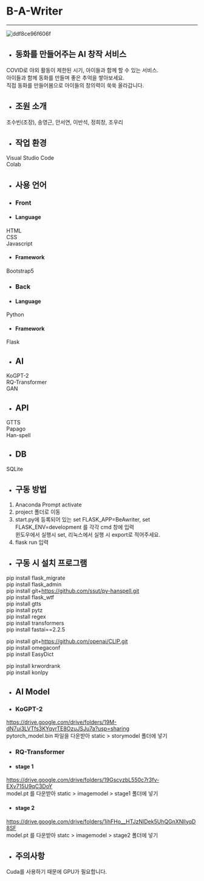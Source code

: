# B-A-Writer
***
![ddf8ce96f606f](https://user-images.githubusercontent.com/28862384/167321907-3f9d3edc-aeed-4135-9b70-932274ce853c.jpg)
+ ## 동화를 만들어주는 AI 창작 서비스
COVID로 야외 활동이 제한된 시기, 아이들과 함께 할 수 있는 서비스.<br>
아이들과 함께 동화를 만들며 좋은 추억을 쌓아보세요.<br>
직접 동화를 만들어봄으로 아이들의 창의력이 쑥쑥 올라갑니다.

+ ## 조원 소개
조수빈(조장), 송영근, 안서연, 이반석, 정희창, 조우리

+ ## 작업 환경
Visual Studio Code <br>
Colab

+ ## 사용 언어
+ ### Front
+ #### Language
HTML<br>CSS<br> Javascript
+ #### Framework
Bootstrap5

+ ### Back
+ #### Language
Python
+ #### Framework
Flask

+ ## AI
KoGPT-2<br>RQ-Transformer<br> GAN

+ ## API
GTTS<br> Papago <br> Han-spell

+ ## DB
SQLite

+ ## 구동 방법
1. Anaconda Prompt activate <br>
2. project 폴더로 이동 <br>
3. start.py에 등록되어 있는 set FLASK_APP=BeAwriter, set FLASK_ENV=development 를 각각 cmd 창에 입력<br>
윈도우에서 실행시 set, 리눅스에서 실행 시 export로 적어주세요.
4. flask run 입력

+ ## 구동 시 설치 프로그램
pip install flask_migrate <br>
pip install flask_admin<br>
pip install git+https://github.com/ssut/py-hanspell.git<br>
pip install flask_wtf<br>
pip install gtts<br>
pip install pytz<br>
pip install regex<br>
pip install transformers<br>
pip install fastai==2.2.5<br>

pip install git+https://github.com/openai/CLIP.git<br>
pip install omegaconf<br>
pip install EasyDict<br>

pip install krwordrank<br>
pip install konlpy<br>

+ ## AI Model
+ ### KoGPT-2
https://drive.google.com/drive/folders/19M-dN7ui3LVTfs3KYqyrTE8OzuJSJu7a?usp=sharing <br>
pytorch_model.bin 파일을 다운받아 static > storymodel 폴더에 넣기

+ ### RQ-Transformer
+ #### stage 1
https://drive.google.com/drive/folders/19GscvzbL550c7r3fv-EXv715U9qC3DoY <br>
model.pt 를 다운받아 static > imagemodel > stage1 폴더에 넣기

+ #### stage 2
https://drive.google.com/drive/folders/1ihFHo__HTJzNIDek5UhQGnXNlIyqD8SF <br>
model.pt 를 다운받아 statc > imagemodel > stage2 폴더에 넣기

+ ## 주의사항
Cuda를 사용하기 때문에 GPU가 필요합니다.
